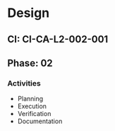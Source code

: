 # Design

## CI: CI-CA-L2-002-001
## Phase: 02

### Activities
- Planning
- Execution
- Verification
- Documentation
